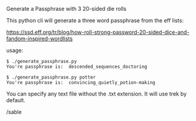 Generate a Passphrase with 3 20-sided die rolls

This python cli will generate a three word passphrase from the eff lists:

https://ssd.eff.org/tr/blog/how-roll-strong-password-20-sided-dice-and-fandom-inspired-wordlists

usage:

    $ ./generate_passphrase.py
    You're passphrase is:  descended_sequences_doctoring

    $ ./generate_passphrase.py potter
    You're passphrase is:  convincing_quietly_potion-making

You can specify any text file without the .txt extension. It will use trek by default.

/sable
